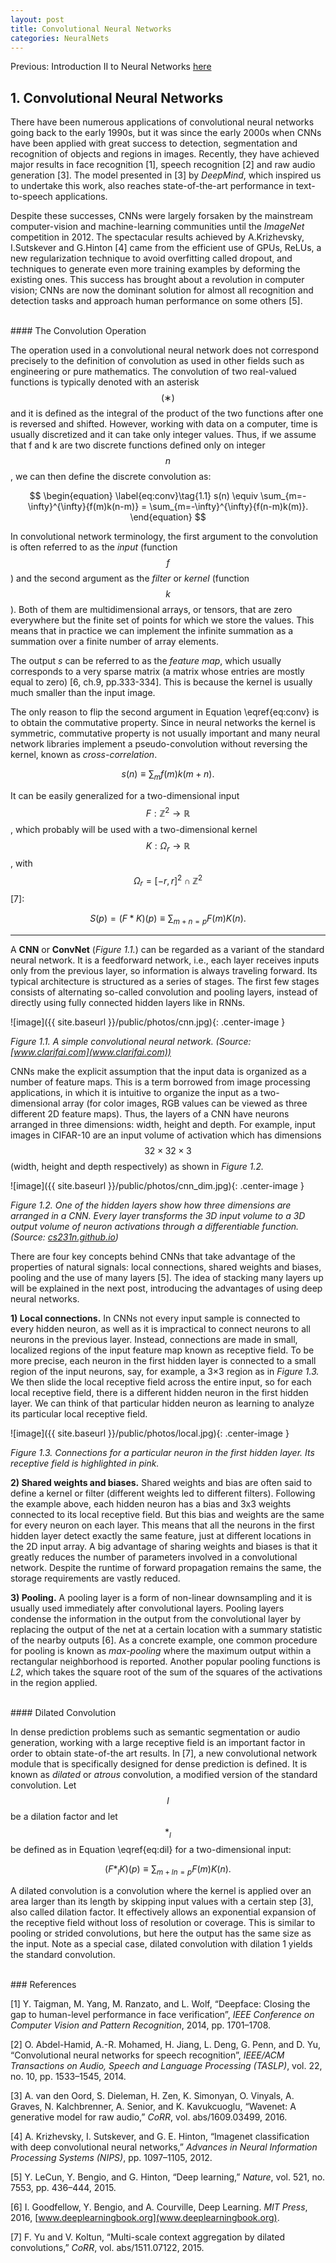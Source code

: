 ```yaml
---
layout: post
title: Convolutional Neural Networks
categories: NeuralNets
---
```


Previous: Introduction II to Neural Networks [here](/blog/neuralnets/2017/06/05/intro-p2-neural-networks/)

## 1. Convolutional Neural Networks

There have been numerous applications of convolutional neural networks going back to the early 1990s, but it was since the early 2000s when CNNs have been applied with great success to detection, segmentation and recognition of objects and regions in images. Recently, they have achieved major results in face recognition [1], speech recognition [2] and raw audio generation [3]. The model presented in [3] by *DeepMind*, which inspired us to undertake this work, also reaches state-of-the-art performance in text-to-speech applications.

Despite these successes, CNNs were largely forsaken by the mainstream computer-vision and machine-learning communities until the *ImageNet* competition in 2012. The spectacular results achieved by A.Krizhevsky, I.Sutskever and G.Hinton [4] came from the efficient use of GPUs, ReLUs, a new regularization technique to avoid overfitting called dropout, and techniques to generate even more training examples by deforming the existing ones. This success has brought about a revolution in computer vision; CNNs are now the dominant solution for almost all recognition and detection tasks and approach human performance on some others [5].

<br />
#### The Convolution Operation

The operation used in a convolutional neural network does not correspond precisely to the definition of convolution as used in other fields such as engineering or pure mathematics. The convolution of two real-valued functions is typically denoted with an asterisk $$(∗)$$ and it is defined as the integral of the product of the two functions after one is reversed and shifted. However, working with data on a computer, time is usually discretized and it can take only integer values. Thus, if we assume that f and k are two discrete functions defined only on integer $$n$$, we can then define the discrete convolution as:

$$
\begin{equation}
	\label{eq:conv}\tag{1.1}
	s(n) \equiv \sum_{m=-\infty}^{\infty}{f(m)k(n-m)} =  \sum_{m=-\infty}^{\infty}{f(n-m)k(m)}.
\end{equation}
$$

In convolutional network terminology, the first argument to the convolution is often referred to as the *input* (function $$f$$) and the second argument as the *filter* or *kernel* (function $$k$$). Both of them are multidimensional arrays, or tensors, that are zero everywhere but the finite set of points for which we store the values. This means that in practice we can implement the infinite summation as a summation over a finite number of array elements.

The output *s* can be referred to as the *feature map*, which usually corresponds to a very sparse matrix (a matrix whose entries are mostly equal to zero) [6, ch.9, pp.333-334]. This is because the kernel is usually much smaller than the input image.

The only reason to flip the second argument in Equation \eqref{eq:conv} is to obtain the commutative property. Since in neural networks the kernel is symmetric, commutative property is not usually important and many neural network libraries implement a pseudo-convolution without reversing the kernel, known as *cross-correlation*.

$$
\begin{equation}
	\label{eq:corr} \tag{1.2}
	s(n) \equiv \sum_{m}{f(m)k(m+n)}.
\end{equation}
$$

It can be easily generalized for a two-dimensional input $$F:\mathbb{Z}^{2} \rightarrow \mathbb{R}$$, which probably will be used with a two-dimensional kernel $$K:\Omega_{r} \rightarrow \mathbb{R}$$, with $$\Omega_{r} = [-r,r]^{2} \cap \mathbb{Z}^{2}$$ [7]:

$$
\begin{equation}
\label{eq:corr2d} \tag{1.3}
S(p) = (F*K)(p) \equiv \sum_{m+n=p}{F(m)K(n)}.
\end{equation}
$$

---

A **CNN** or **ConvNet** (*Figure 1.1.*) can be regarded as a variant of the standard neural network. It is a feedforward network, i.e., each layer receives inputs only from the previous layer, so information is always traveling forward. Its typical architecture is structured as a series of stages. The first few stages consists of alternating so-called convolution and pooling layers, instead of directly using fully connected hidden layers like in RNNs.

![image]({{ site.baseurl }}/public/photos/cnn.jpg){: .center-image }

*Figure 1.1. A simple convolutional neural network. (Source: [www.clarifai.com](www.clarifai.com))*

CNNs make the explicit assumption that the input data is organized as a number of feature maps. This is a term borrowed from image processing applications, in which it is intuitive to organize the input as a two-dimensional array (for color images, RGB values can be viewed as three different 2D feature maps). Thus, the layers of a CNN have neurons arranged in three dimensions: width, height and depth. For example, input images in CIFAR-10 are an input volume of activation which has dimensions $$32\times32\times3$$ (width, height and depth respectively) as shown in *Figure 1.2.* 

![image]({{ site.baseurl }}/public/photos/cnn_dim.jpg){: .center-image }

*Figure 1.2. One of the hidden layers show how three dimensions are arranged in a CNN. Every layer transforms the 3D input volume to a 3D output volume of neuron activations through a differentiable function. (Source: [cs231n.github.io](cs231n.github.io/convolutional-networks/))*

There are four key concepts behind CNNs that take advantage of the properties of natural signals: local connections, shared weights and biases, pooling and the use of many layers [5]. The idea of stacking many layers up will be explained in the next post, introducing the advantages of using deep neural networks.

**1) Local connections.** In CNNs not every input sample is connected to every hidden neuron, as well as it is impractical to connect neurons to all neurons in the previous layer. Instead, connections are made in small, localized regions of the input feature map known as receptive field. To be more precise, each neuron in the first hidden layer is connected to a small region of the input neurons, say, for example, a 3×3 region as in *Figure 1.3.* We then slide the local receptive field across the entire input, so for each local receptive field, there is a different hidden neuron in the first hidden layer. We can think of that particular hidden neuron as learning to analyze its particular local receptive field.

![image]({{ site.baseurl }}/public/photos/local.jpg){: .center-image }

*Figure 1.3. Connections for a particular neuron in the first hidden layer. Its receptive field is highlighted in pink.*

**2) Shared weights and biases.** Shared weights and bias are often said to define a kernel or filter (different weights led to different filters). Following the example above, each hidden neuron has a bias and 3x3 weights connected to its local receptive field. But this bias and weights are the same for every neuron on each layer. This means that all the neurons in the first hidden layer detect exactly the same feature, just at different locations in the 2D input array. A big advantage of sharing weights and biases is that it greatly reduces the number of parameters involved in a convolutional network. Despite the runtime of forward propagation remains the same, the storage requirements are vastly reduced. 

**3) Pooling.** A pooling layer is a form of non-linear downsampling and it is usually used immediately after convolutional layers. Pooling layers condense the information in the output from the convolutional layer by replacing the output of the net at a certain location with a summary statistic of the nearby outputs [6]. As a concrete example, one common procedure for pooling is known as *max-pooling* where the maximum output within a rectangular neighborhood is reported. Another popular pooling functions is *L2*, which takes the square root of the sum of the squares of the activations in the region applied. 

<br />
#### Dilated Convolution

In dense prediction problems such as semantic segmentation or audio generation, working with a large receptive field is an important factor in order to obtain state-of-the art results. In [7], a new convolutional network module that is specifically designed for dense prediction is defined. It is known as *dilated* or *atrous* convolution, a modified version of the standard convolution. Let $$l$$ be a dilation factor and let $$*_{l}$$ be defined as in Equation \eqref{eq:dil} for a two-dimensional input:

$$
\begin{equation}
	\label{eq:dil} \tag{1.4} 
	(F *_{l} K)(p) \equiv \sum_{m+\textit{l}n=p}{F(m)K(n)}.
\end{equation}
$$

A dilated convolution is a convolution where the kernel is applied over an area larger than its length by skipping input values with a certain step [3], also called dilation factor. It effectively allows an exponential expansion of the receptive field without loss of resolution or coverage. This is similar to pooling or strided convolutions, but here the output has the same size as the input. Note as a special case, dilated convolution with dilation 1 yields the standard convolution.

<br />
### References

[1] Y. Taigman, M. Yang, M. Ranzato, and L. Wolf, “Deepface: Closing the gap to human-level performance in face verification”, *IEEE Conference on Computer Vision and Pattern Recognition*, 2014, pp. 1701–1708.

[2] O. Abdel-Hamid, A.-R. Mohamed, H. Jiang, L. Deng, G. Penn, and D. Yu, “Convolutional neural networks for speech recognition”, *IEEE/ACM Transactions on Audio, Speech and Language Processing (TASLP)*, vol. 22, no. 10, pp. 1533–1545, 2014.

[3] A. van den Oord, S. Dieleman, H. Zen, K. Simonyan, O. Vinyals, A. Graves, N. Kalchbrenner, A. Senior, and K. Kavukcuoglu, “Wavenet: A generative model for raw audio,” *CoRR*, vol. abs/1609.03499, 2016.

[4] A. Krizhevsky, I. Sutskever, and G. E. Hinton, “Imagenet classification with deep convolutional neural networks,” *Advances in Neural Information Processing Systems (NIPS)*, pp. 1097–1105, 2012. 

[5] Y. LeCun, Y. Bengio, and G. Hinton, “Deep learning,” *Nature*, vol. 521, no. 7553, pp. 436–444, 2015.

[6] I. Goodfellow, Y. Bengio, and A. Courville, Deep Learning. *MIT Press*, 2016, [www.deeplearningbook.org](www.deeplearningbook.org).

[7] F. Yu and V. Koltun, “Multi-scale context aggregation by dilated convolutions,” *CoRR*, vol. abs/1511.07122, 2015.






